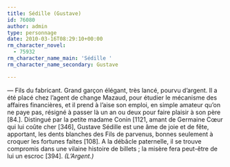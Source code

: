 ```yaml
---
title: Sédille (Gustave)
id: 76080
author: admin
type: personnage
date: 2010-03-16T08:29:10+00:00
rm_character_novel:
  - 75932
rm_character_name_main: 'Sédille '
rm_character_name_secondary: Gustave

---
```

— Fils du fabricant. Grand garçon élégant, très lancé, pourvu d&rsquo;argent. Il a été placé chez l&rsquo;agent de change Mazaud, pour étudier le mécanisme des affaires financières, et il prend à l&rsquo;aise son emploi, en simple amateur qu&rsquo;on ne paye pas, résigné à passer là un an ou deux pour faire plaisir à son père [84.]. Distingué par la petite madame Conin [1121, amant de Germaine Cœur qui lui coûte cher [346], Gustave Sédille est une âme de joie et de fête, apportant, les dents blanches des Fils de parvenus, bonnes seulement à croquer les fortunes faites [108]. A la débâcle paternelle, il se trouve compromis dans une vilaine histoire de billets ; la misère fera peut-être de lui un escroc [394]. _(L&rsquo;Argent.)_